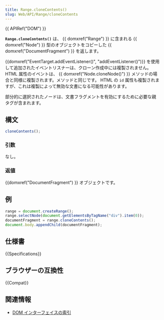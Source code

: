 ```yaml
---
title: Range.cloneContents()
slug: Web/API/Range/cloneContents
---
```


{{ APIRef("DOM") }}

**`Range.cloneContents()`** は、 {{ domxref("Range") }} に含まれる {{ domxref("Node") }} 型のオブジェクトをコピーした {{ domxref("DocumentFragment") }} を返します。

{{domxref("EventTarget.addEventListener()", "addEventListener()")}} を使用して追加されたイベントリスナーは、クローン作成中には複製されません。 HTML 属性のイベントは、 {{ domxref("Node.cloneNode()") }} メソッドの場合と同様に複製されます。メソッドと同じです。 HTML の `id` 属性も複製されますが、これは複製によって無効な文書になる可能性があります。

部分的に選択されたノードは、文書フラグメントを有効にするために必要な親タグが含まれます。

## 構文

```js
cloneContents();
```

### 引数

なし。

### 返値

{{domxref("DocumentFragment") }} オブジェクトです。

## 例

```js
range = document.createRange();
range.selectNode(document.getElementsByTagName("div").item(0));
documentFragment = range.cloneContents();
document.body.appendChild(documentFragment);
```

## 仕様書

{{Specifications}}

## ブラウザーの互換性

{{Compat}}

## 関連情報

- [DOM インターフェイスの索引](/ja/docs/Web/API/Document_Object_Model)
